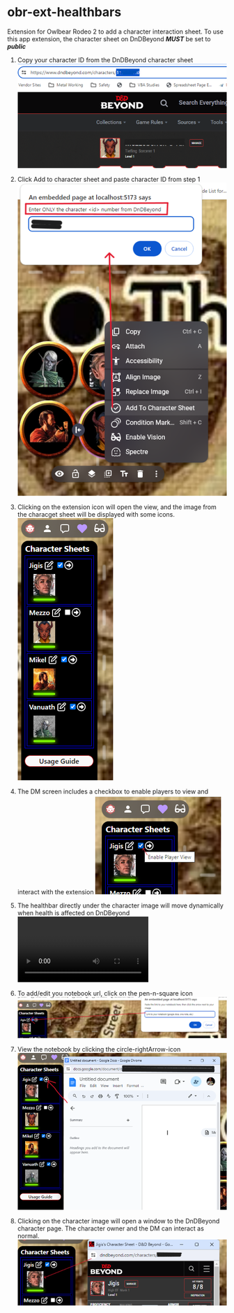 # obr-ext-healthbars
Extension for Owlbear Rodeo 2 to add a character interaction sheet.
To use this app extension, the character sheet on DnDBeyond ***MUST*** be set to ***public***

1. Copy your character ID from the DnDBeyond character sheet
![1](/screenshots/copy-url.png)

2. Click Add to character sheet and paste character ID from step 1
![2](/screenshots/add-and-paste-url.png)

3. Clicking on the extension icon will open the view, and the image from the characget sheet will be displayed with some icons.
![3](/screenshots/dm-view.png)

4. The DM screen includes a checkbox to enable players to view and interact with the extension
![4](/screenshots/enable-player-view.png)

5. The healthbar directly under the character image will move dynamically when health is affected on DnDBeyond
![5](/screenshots/healthbars.mov)

6. To add/edit you notebook url, click on the pen-n-square icon
![6](screenshots/edit-notebook-page.png)

7. View the notebook by clicking the circle-rightArrow-icon
![7](/screenshots/view-notebook.png)

8. Clicking on the character image will open a window to the DnDBeyond character page.  The character owner and the DM can interact as normal.
![8](/screenshots/view-dndb-character.png)